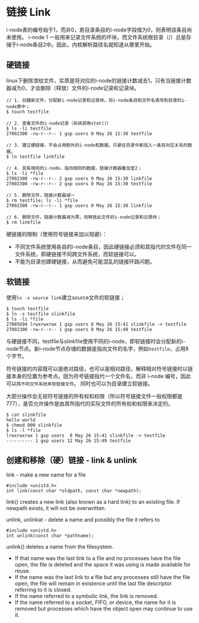 链接 Link
====

i-node表的编号始于1，而非0，若目录条目的i-node字段值为0，则表明该条目尚未使用。
i-node 1 一般用来记录文件系统的坏块，而文件系统根目录（/）总是存储于i-node条目2中。因此，内核解析路径名就知道从哪里开始。

## 硬链接
linux下删除泄给文件，实质是将对应的i-node的链接计数减去1，只有当链接计数器减为0，才会删除（释放）文件的i-node记录和记录块。

    // 1. 创建新文件，分配新i-node记录和记录块。将i-node条目和文件名填写到目录的i-node表中；
    $ touch testfile

    // 2. 查看文件的i-node记录（系统调用stat()）
    $ ls -li testfile
    27002300 -rw-r--r-- 1 gxp users 0 May 26 15:30 testfile

    // 3. 建立硬链接，不会占用额外的i-node和数据，只是在目录中新加入一条目对应关系的数据。
    $ ln testfile linkfile

    // 4. 具有相同的i-node，指向相同的数据，链接计数器叠加至2；
    $ ls -li *file
    27002300 -rw-r--r-- 2 gxp users 0 May 26 15:30 linkfile
    27002300 -rw-r--r-- 2 gxp users 0 May 26 15:30 testfile

    // 5. 删除文件，链接计数器减一
    $ rm testfile; ls -li *file
    27002300 -rw-r--r-- 1 gxp users 0 May 26 15:30 linkfile

    // 6. 删除文件，链接计数器减为零，则释放此文件的i-node记录和记录块；
    $ rm linkfile
硬链接的限制（使用符号链接来加以规避）：

* 不同文件系统使用各自的i-node条目，因此硬链接必须和其指代的文件在同一文件系统，即硬链接不同跨文件系统，而软链接可以。
* 不能为目录创建硬链接，从而避免可能混乱的链接环路问题。

## 软链接

使用`ln -s source link`建立source文件的软链接；

    $ touch testfile
    $ ln -s testfile slinkfile
    $ ls -li *file
    27005694 lrwxrwxrwx 1 gxp users 8 May 26 15:41 slinkfile -> testfile
    27002300 -rw-r--r-- 1 gxp users 0 May 26 15:40 testfile
与硬链接不同，testfile与slinkfile使用不同的i-node，即软链接时会分配新的i-node节点。新i-node节点存储的数据是指向文件的名字，例如`testfile`，占用8个字节。

符号链接的内容既可以是绝对路径，也可以是相对路径，解释相对符号链接时以链接本身的位置为参考点。因为符号链接指代一个文件名，而非 i-node 编号，因此可以`跨不同文件系统来软链接文件`。
同时也可以为目录建立软链接。

大部分操作会无视符号链接的所有权和权限（所以符号链接文件一般权限都是777），是否允许操作是由其所指代的实际文件的所有权和权限来决定的。

    $ cat slinkfile
    hello world
    $ chmod 000 slinkfile
    $ ls -l *file
    lrwxrwxrwx 1 gxp users  8 May 26 15:41 slinkfile -> testfile
    ---------- 1 gxp users 12 May 26 15:49 testfile

## 创建和移除（硬）链接 - link & unlink
link - make a new name for a file

    #include <unistd.h>
    int link(const char *oldpath, const char *newpath);

link() creates a new link (also known as a hard link) to an existing file.
If newpath exists, it will not be overwritten.

unlink, unlinkat - delete a name and possibly the file it refers to

    #include <unistd.h>
    int unlink(const char *pathname);

unlink()  deletes a name from the filesystem.

* If that name was the last link to a file and no processes have the file open, the file is deleted and the space it was using is made available for reuse.
* If the name was the last link to a file but any processes still have the file open, the file will remain in existence until the last file descriptor referring to
it is closed.
* If the name referred to a symbolic link, the link is removed.
* If the name referred to a socket, FIFO, or device, the name for it is removed but processes which have the object open may continue to use it.

